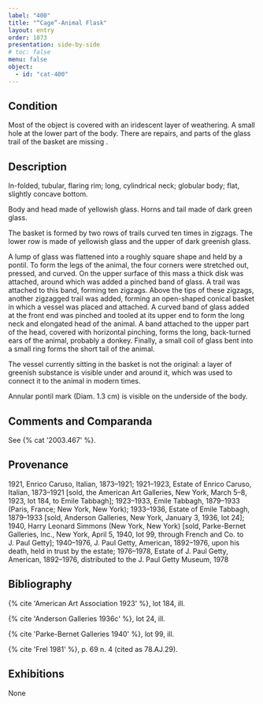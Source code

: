 ```yaml
---
label: "400"
title: "“Cage”-Animal Flask"
layout: entry
order: 1073
presentation: side-by-side
# toc: false
menu: false
object:
  - id: "cat-400"
---
```


## Condition

Most of the object is covered with an iridescent layer of weathering. A small hole at the lower part of the body. There are repairs, and parts of the glass trail of the basket are missing .

## Description

In-folded, tubular, flaring rim; long, cylindrical neck; globular body; flat, slightly concave bottom.

Body and head made of yellowish glass. Horns and tail made of dark green glass.

The basket is formed by two rows of trails curved ten times in zigzags. The lower row is made of yellowish glass and the upper of dark greenish glass.

A lump of glass was flattened into a roughly square shape and held by a pontil. To form the legs of the animal, the four corners were stretched out, pressed, and curved. On the upper surface of this mass a thick disk was attached, around which was added a pinched band of glass. A trail was attached to this band, forming ten zigzags. Above the tips of these zigzags, another zigzagged trail was added, forming an open-shaped conical basket in which a vessel was placed and attached. A curved band of glass added at the front end was pinched and tooled at its upper end to form the long neck and elongated head of the animal. A band attached to the upper part of the head, covered with horizontal pinching, forms the long, back-turned ears of the animal, probably a donkey. Finally, a small coil of glass bent into a small ring forms the short tail of the animal.

The vessel currently sitting in the basket is not the original: a layer of greenish substance is visible under and around it, which was used to connect it to the animal in modern times.

Annular pontil mark (Diam. 1.3 cm) is visible on the underside of the body.

## Comments and Comparanda

See {% cat '2003.467' %}.

## Provenance

1921, Enrico Caruso, Italian, 1873–1921; 1921–1923, Estate of Enrico Caruso, Italian, 1873–1921 [sold, the American Art Galleries, New York, March 5–8, 1923, lot 184, to Emile Tabbagh]; 1923–1933, Emile Tabbagh, 1879–1933 (Paris, France; New York, New York); 1933–1936, Estate of Emile Tabbagh, 1879–1933 [sold, Anderson Galleries, New York, January 3, 1936, lot 24]; 1940, Harry Leonard Simmons (New York, New York) [sold, Parke-Bernet Galleries, Inc., New York, April 5, 1940, lot 99, through French and Co. to J. Paul Getty]; 1940–1976, J. Paul Getty, American, 1892–1976, upon his death, held in trust by the estate; 1976–1978, Estate of J. Paul Getty, American, 1892–1976, distributed to the J. Paul Getty Museum, 1978

## Bibliography

{% cite 'American Art Association 1923' %}, lot 184, ill.

{% cite 'Anderson Galleries 1936c' %}, lot 24, ill.

{% cite 'Parke-Bernet Galleries 1940' %}, lot 99, ill.

{% cite 'Frel 1981' %}, p. 69 n. 4 (cited as 78.AJ.29).

## Exhibitions

None
